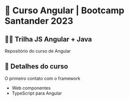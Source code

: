 # 📕 Curso Angular | Bootcamp Santander 2023 
## 👨‍💻 Trilha JS Angular + Java 

Repositório do curso de Angular

## 🔎 Detalhes do curso

O primeiro contato com o framework

- Web componentes
- TypeScript para Angular


